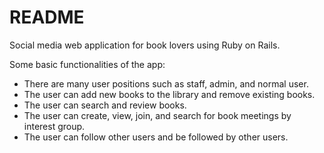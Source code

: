 # README

Social media web application for book lovers using Ruby on Rails.

Some basic functionalities of the app: 

* There are many user positions such as staff, admin, and normal user. 
* The user can add new books to the library and remove existing books. 
* The user can search and review books. 
* The user can create, view, join, and search for book meetings by interest group. 
* The user can follow other users and be followed by other users. 
